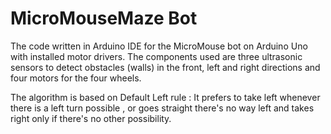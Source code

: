 # MicroMouseMaze Bot

The code written in Arduino IDE for the MicroMouse bot on Arduino Uno with installed motor drivers. The components used are three ultrasonic sensors to detect obstacles (walls) in the front, left and right directions and four motors for the four wheels.

The algorithm is based on Default Left rule : It prefers to take left whenever there is a left turn possible , or goes straight  there's no way left and takes right only if there's no other possibility.
